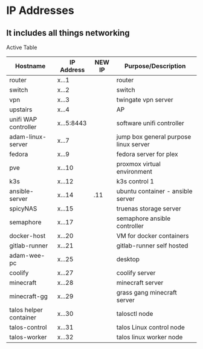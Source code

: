 # IP Addresses

## It includes all things networking

Active Table

| Hostname               | IP Address | NEW IP | Purpose/Description                   |
| ---------------------- | ---------- | ------ | ------------------------------------- |
| router                 | x...1      |        | router                                |
| switch                 | x...2      |        | switch                                |
| vpn                    | x...3      |        | twingate vpn server                   |
| upstairs               | x...4      |        | AP                                    |
| unifi WAP controller   | x...5:8443 |        | software unifi controller             |
| adam-linux-server      | x...7      |        | jump box general purpose linux server |
| fedora                 | x...9      |        | fedora server for plex                |
| pve                    | x...10     |        | proxmox virtual environment           |
| k3s                    | x...12     |        | k3s control 1                         |
| ansible-server         | x...14     | .11       | ubuntu container - ansible server     |
| spicyNAS               | x...15     |        | truenas storage server                |
| semaphore              | x...17     |        | semaphore ansible controller          |
| docker-host            | x...20     |        | VM for docker containers              |
| gitlab-runner          | x...21     |        | gitlab-runner self hosted             |
| adam-wee-pc            | x...25     |        | desktop                               |
| coolify                | x...27     |        | coolify server                        |
| minecraft              | x...28     |        | minecraft server                      |
| minecraft-gg           | x...29     |        | grass gang minecraft server           |
| talos helper container | x...30     |        | talosctl node                         |
| talos-control          | x...31     |        | talos Linux control node              |
| talos-worker           | x...32     |        | talos linux worker node               |
